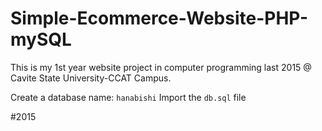 # Simple-Ecommerce-Website-PHP-mySQL
This is my 1st year website project in computer programming last 2015 @ Cavite State University-CCAT Campus. 

Create a database name: `hanabishi`
Import the `db.sql` file

#2015

